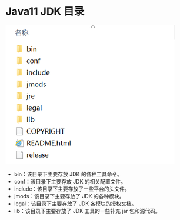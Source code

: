 # Java11 JDK 目录



![e9d12979-af7b-4d78-b586-980bcab97778](image/e9d12979-af7b-4d78-b586-980bcab97778.png)



- bin：该目录下主要存放 JDK 的各种工具命令。
- conf：该目录下主要存放 JDK 的相关配置文件。
- include：该目录下主要存放了一些平台的头文件。
- jmods：该目录下主要存放了 JDK 的各种模块。
- legal：该目录下主要存放了 JDK 各模块的授权文档。
- lib：该目录下主要存放了 JDK 工具的一些补充 jar 包和源代码。
